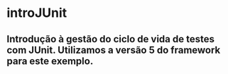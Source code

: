 # introJUnit
## Introdução à gestão do ciclo de vida de testes com JUnit. Utilizamos a versão 5 do framework para este exemplo.

  
